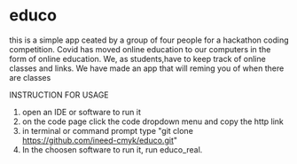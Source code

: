 # educo 
this is a simple app ceated by a group of four people for a hackathon coding competition.
Covid has moved online education to our computers in the form of online education. We, as students,have to keep track of online classes  and links. We have made an app that will reming you of when there are classes

INSTRUCTION FOR USAGE 

1) open an IDE or software to run it
2) on the code page click the code dropdown menu and copy the http link
3) in terminal or command prompt type "git clone https://github.com/ineed-cmyk/educo.git" 
4) In the choosen software to run it, run educo_real.


